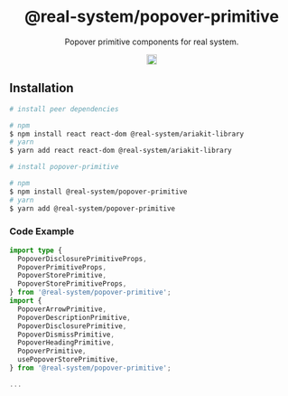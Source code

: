 <h1 align="center">@real-system/popover-primitive</h1>
<p align="center">Popover primitive components for real system.</p>
<p align="center">
<a href="https://www.npmjs.com/package/@real-system/popover-primitive"><img src="https://badgen.net/npm/v/@real-system/popover-primitive?label=&icon=npm&color=blue" alt="npm version" height="18"/></a>
</p>

## Installation

```bash
# install peer dependencies

# npm
$ npm install react react-dom @real-system/ariakit-library
# yarn
$ yarn add react react-dom @real-system/ariakit-library

# install popover-primitive

# npm
$ npm install @real-system/popover-primitive
# yarn
$ yarn add @real-system/popover-primitive
```

### Code Example

```typescript
import type {
  PopoverDisclosurePrimitiveProps,
  PopoverPrimitiveProps,
  PopoverStorePrimitive,
  PopoverStorePrimitiveProps,
} from '@real-system/popover-primitive';
import {
  PopoverArrowPrimitive,
  PopoverDescriptionPrimitive,
  PopoverDisclosurePrimitive,
  PopoverDismissPrimitive,
  PopoverHeadingPrimitive,
  PopoverPrimitive,
  usePopoverStorePrimitive,
} from '@real-system/popover-primitive';

...

```

